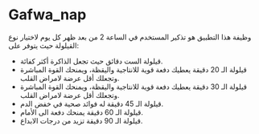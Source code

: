 # Gafwa_nap
وظيفة هذا التطبيق هو تذكير المستخدم في الساعة 2 من بعد ظهر كل يوم لاختيار نوع القيلولة حيث يتوفر على:

- قيلولة الست دقائق حيث تجعل الذاكرة أكثر كفائة.
- قيلولة الـ 20  دقيقة يعطيك دفعة قوية للانتاجية واليقظة، ويمنحك القوة المباشرة وتجعلك أقل عرضة لامراض  القلب.
- قيلولة الـ 30  دقيقة يعطيك دفعة قوية للانتاجية واليقظة، ويمنحك القوة المباشرة وتجعلك أقل عرضة لامراض القلب.
- قيلولة الـ 45  دقيقة له فوائد صحية في خفض الدم.
- قيلولة الـ 60 دقيقة يمنحك دفعة الى الأمام.
- قيلولة الـ 90 دقيقة تزيد من درجات الابداع.
